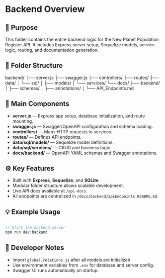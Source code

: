 # Backend Overview

## 🧩 Purpose
This folder contains the entire backend logic for the New Planet Population Register API. It includes Express server setup, Sequelize models, service logic, routing, and documentation generation.

## 📁 Folder Structure

backend/
├── server.js
├── swagger.js
├── controllers/
├── routes/
├── data/
│   └── sql/
│       ├── models/
│       └── services/
└── docs/
    ├── backend/
    │   ├── schemas/
    │   ├── annotations/
    │   └── API_Endpoints.md


## 📄 Main Components

- **server.js** — Express app setup, database initialization, and route mounting.  
- **swagger.js** — Swagger/OpenAPI configuration and schema loading.  
- **controllers/** — Maps HTTP requests to services.  
- **routes/** — Defines API endpoints.  
- **data/sql/models/** — Sequelize model definitions.  
- **data/sql/services/** — CRUD and business logic.  
- **docs/backend/** — OpenAPI YAML schemas and Swagger annotations.


## ⚙️ Key Features

- Built with **Express**, **Sequelize**, and **SQLite**.  
- Modular folder structure allows scalable development.  
- Live API docs available at `/api-docs`.  
- All endpoints are centralized in `/docs/backend/apiEndpoints.README.md`.


## 💡 Example Usage
```js

// Start the backend server
npm run dev:backend

```

## 🧱 Developer Notes

- Import `global.relations.js` after all models are initialized.  
- Use environment variables from `.env` for database and server config.  
- Swagger UI runs automatically on startup.

